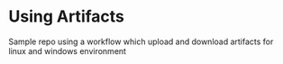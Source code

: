 # Using Artifacts

Sample repo using a workflow which upload and download artifacts for linux and windows environment
